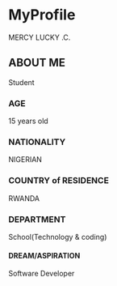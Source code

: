 # MyProfile
MERCY LUCKY .C.
## ABOUT ME
Student
### AGE
15 years old
### NATIONALITY
NIGERIAN
### COUNTRY of RESIDENCE
RWANDA
### DEPARTMENT
School(Technology & coding)
#### DREAM/ASPIRATION
Software Developer